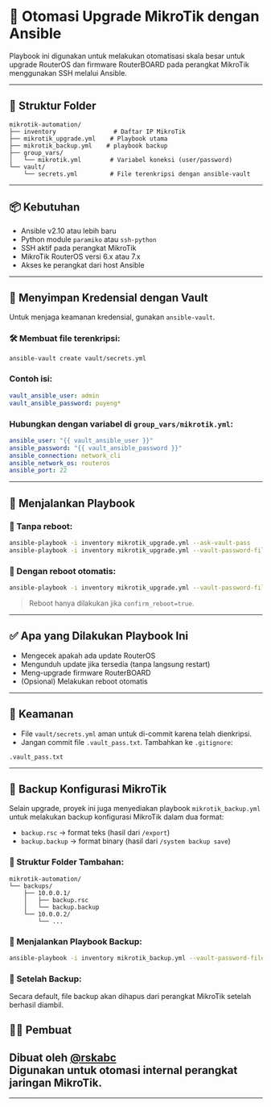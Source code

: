 # 🔧 Otomasi Upgrade MikroTik dengan Ansible

Playbook ini digunakan untuk melakukan otomatisasi skala besar untuk upgrade RouterOS dan firmware RouterBOARD pada perangkat MikroTik menggunakan SSH melalui Ansible.

---

## 📁 Struktur Folder

```
mikrotik-automation/
├── inventory                # Daftar IP MikroTik
├── mikrotik_upgrade.yml    # Playbook utama
├── mikrotik_backup.yml    # playbook backup
├── group_vars/
│   └── mikrotik.yml        # Variabel koneksi (user/password)
└── vault/
    └── secrets.yml         # File terenkripsi dengan ansible-vault
```

---

## 📦 Kebutuhan

- Ansible v2.10 atau lebih baru
- Python module `paramiko` atau `ssh-python`
- SSH aktif pada perangkat MikroTik
- MikroTik RouterOS versi 6.x atau 7.x
- Akses ke perangkat dari host Ansible

---

## 🔐 Menyimpan Kredensial dengan Vault

Untuk menjaga keamanan kredensial, gunakan `ansible-vault`.

### 🛠️ Membuat file terenkripsi:
```bash
ansible-vault create vault/secrets.yml
```

### Contoh isi:
```yaml
vault_ansible_user: admin
vault_ansible_password: puyeng*
```

### Hubungkan dengan variabel di `group_vars/mikrotik.yml`:
```yaml
ansible_user: "{{ vault_ansible_user }}"
ansible_password: "{{ vault_ansible_password }}"
ansible_connection: network_cli
ansible_network_os: routeros
ansible_port: 22
```

---

## 🚀 Menjalankan Playbook

### 📌 Tanpa reboot:
```bash
ansible-playbook -i inventory mikrotik_upgrade.yml --ask-vault-pass
ansible-playbook -i inventory mikrotik_upgrade.yml --vault-password-file ~/.vault_pass.txt
```

### 📌 Dengan reboot otomatis:
```bash
ansible-playbook -i inventory mikrotik_upgrade.yml --vault-password-file ~/.vault_pass.txt -e "confirm_reboot=true"
```

> Reboot hanya dilakukan jika `confirm_reboot=true`.

---

## ✅ Apa yang Dilakukan Playbook Ini

- Mengecek apakah ada update RouterOS
- Mengunduh update jika tersedia (tanpa langsung restart)
- Meng-upgrade firmware RouterBOARD
- (Opsional) Melakukan reboot otomatis

---

## 🔐 Keamanan

- File `vault/secrets.yml` aman untuk di-commit karena telah dienkripsi.
- Jangan commit file `.vault_pass.txt`. Tambahkan ke `.gitignore`:

```
.vault_pass.txt
```

---



## 💾 Backup Konfigurasi MikroTik

Selain upgrade, proyek ini juga menyediakan playbook `mikrotik_backup.yml` untuk melakukan backup konfigurasi MikroTik dalam dua format:

- `backup.rsc` → format teks (hasil dari `/export`)
- `backup.backup` → format binary (hasil dari `/system backup save`)

### 📂 Struktur Folder Tambahan:
```
mikrotik-automation/
└── backups/
    ├── 10.0.0.1/
    │   ├── backup.rsc
    │   └── backup.backup
    └── 10.0.0.2/
        └── ...
```

### 🚀 Menjalankan Playbook Backup:
```bash
ansible-playbook -i inventory mikrotik_backup.yml --vault-password-file ~/.vault_pass.txt
```

### 🔄 Setelah Backup:
Secara default, file backup akan dihapus dari perangkat MikroTik setelah berhasil diambil.

## 👨‍💻 Pembuat

Dibuat oleh [@rskabc](https://github.com/rskabc)  
Digunakan untuk otomasi internal perangkat jaringan MikroTik.
---
---